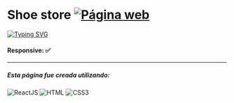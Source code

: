 # Shoe store  <a href="https://shoestore.ndgonzalez.com"><img alt="Página web" src="https://img.shields.io/badge/P%C3%A1gina-%23f00?style=flat-square&logo=google&logoColor=%23000"></a>

[![Typing SVG](https://readme-typing-svg.demolab.com?font=Fira+Code&pause=1000&color=F70066&random=false&width=435&lines=TIENDA+DE+CALZADO)](https://git.io/typing-svg)

#### Responsive: ✅

------------

##### Esta página fue creada utilizando:
<img alt="ReactJS" src="https://img.shields.io/badge/REACTJS-%23000?style=for-the-badge&logo=react"> <img alt="HTML" src="https://img.shields.io/badge/html-%23000?style=for-the-badge&logo=html5"> <img alt="CSS3" src="https://img.shields.io/badge/css-%23000?style=for-the-badge&logo=css3">